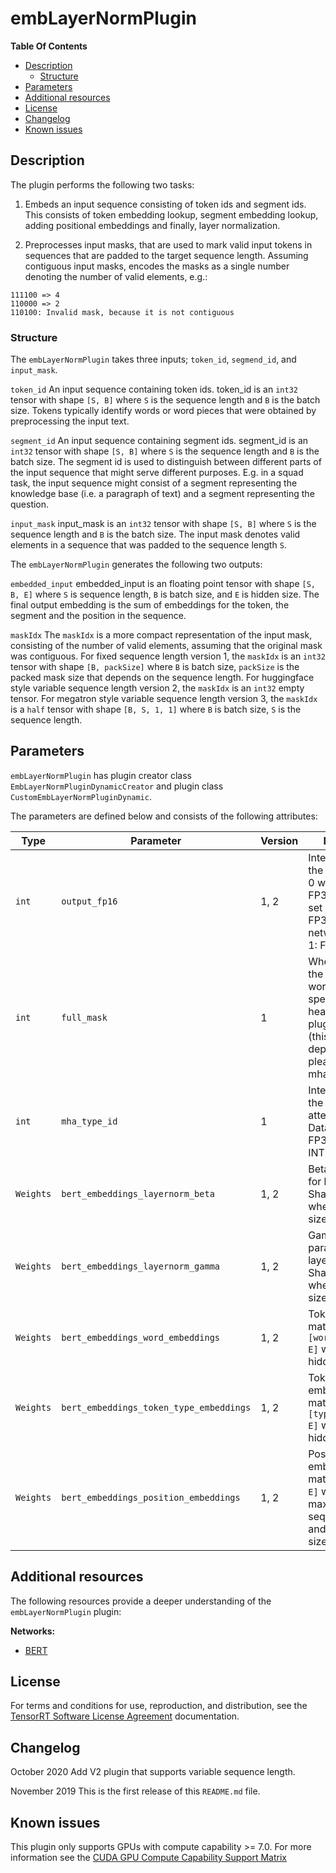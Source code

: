 # embLayerNormPlugin

**Table Of Contents**
- [Description](#description)
    * [Structure](#structure)
- [Parameters](#parameters)
- [Additional resources](#additional-resources)
- [License](#license)
- [Changelog](#changelog)
- [Known issues](#known-issues)


## Description

The plugin performs the following two tasks:
1. Embeds an input sequence consisting of token ids and segment ids. This consists of token embedding lookup, segment embedding lookup, adding positional embeddings and finally, layer normalization.

2. Preprocesses input masks, that are used to mark valid input tokens in sequences that are padded to the target sequence length.
Assuming contiguous input masks, encodes the masks as a single number denoting the number of valid elements, e.g.:

```
111100 => 4
110000 => 2
110100: Invalid mask, because it is not contiguous
```


### Structure

The `embLayerNormPlugin` takes three inputs; `token_id`, `segmend_id`, and `input_mask`.

`token_id`
An input sequence containing token ids. token_id is an `int32` tensor with shape `[S, B]` where `S` is the sequence length and `B` is the batch size.
Tokens typically identify words or word pieces that were obtained by preprocessing the input text.

`segment_id`
An input sequence containing segment ids. segment_id is an `int32` tensor with shape `[S, B]` where `S` is the sequence length and `B` is the batch size.
The segment id is used to distinguish between different parts of the input sequence that might serve different purposes. E.g. in a squad task, the input sequence might consist of a segment representing the knowledge base (i.e. a paragraph of text) and a segment representing the question.

`input_mask`
input_mask is an `int32` tensor with shape `[S, B]` where `S` is the sequence length and `B` is the batch size.
The input mask denotes valid elements in a sequence that was padded to the sequence length `S`.


The `embLayerNormPlugin` generates the following two outputs:

`embedded_input`
embedded_input is an floating point tensor with shape `[S, B, E]` where `S` is sequence length, `B` is batch size, and `E` is hidden size.
The final output embedding is the sum of embeddings for the token, the segment and the position in the sequence.


`maskIdx`
The `maskIdx` is a more compact representation of the input mask, consisting of the number of valid elements, assuming that the original mask was contiguous.
For fixed sequence length version 1, the `maskIdx` is an `int32` tensor with shape `[B, packSize]` where `B` is batch size, `packSize` is the packed mask size that depends on the sequence length.
For huggingface style variable sequence length version 2, the `maskIdx` is an `int32` empty tensor.
For megatron style variable sequence length version 3, the `maskIdx` is a `half` tensor with shape `[B, S, 1, 1]` where `B` is batch size, `S` is the sequence length.


## Parameters

`embLayerNormPlugin` has plugin creator class `EmbLayerNormPluginDynamicCreator` and plugin class `CustomEmbLayerNormPluginDynamic`.

The parameters are defined below and consists of the following attributes:

| Type     | Parameter                              |  Version | Description
|----------|----------------------------------------|----------|--------------------------------------------------------
|`int`     |`output_fp16`                           |  1, 2    |Integer encoding the DataType, set 0 when build FP32 network and set 1 when build FP32/INT8 network (0: FP32, 1: FP16)
|`int`     |`full_mask`                             |  1       |Whether to output the full mask that works with the specialized multi-head-attention plugin kernels (this is deprecated, please use mha_type_id)
|`int`     |`mha_type_id`                           |  1       |Integer encoding the multi-head-attention plugin DataType (0: FP32, 1: FP16, 2: INT8)
|`Weights` |`bert_embeddings_layernorm_beta`        |  1, 2    |Beta parameter for layer norm. Shape: `[E,]` where `E` is hidden size
|`Weights` |`bert_embeddings_layernorm_gamma`       |  1, 2    |Gamma parameter for layer norm. Shape: `[E,]` where `E` is hidden size
|`Weights` |`bert_embeddings_word_embeddings`       |  1, 2    |Token embedding matrix. Shape: `[word_vocab_size, E]` where `E` is hidden size
|`Weights` |`bert_embeddings_token_type_embeddings` |  1, 2    |Token type embedding matrix. Shape: `[type_vocab_size, E]` where `E` is hidden size
|`Weights` |`bert_embeddings_position_embeddings`   |  1, 2    |Positional embedding matrix. Shape: `[S, E]` where `S` is the maximum sequence length and `E` is hidden size


## Additional resources

The following resources provide a deeper understanding of the `embLayerNormPlugin` plugin:

**Networks:**
-   [BERT](https://arxiv.org/abs/1810.04805)


## License

For terms and conditions for use, reproduction, and distribution, see the [TensorRT Software License Agreement](https://docs.nvidia.com/deeplearning/sdk/tensorrt-sla/index.html)
documentation.


## Changelog

October 2020
Add V2 plugin that supports variable sequence length.

November 2019
This is the first release of this `README.md` file.


## Known issues

This plugin only supports GPUs with compute capability >= 7.0. For more information see the [CUDA GPU Compute Capability Support Matrix](https://developer.nvidia.com/cuda-gpus#compute)
